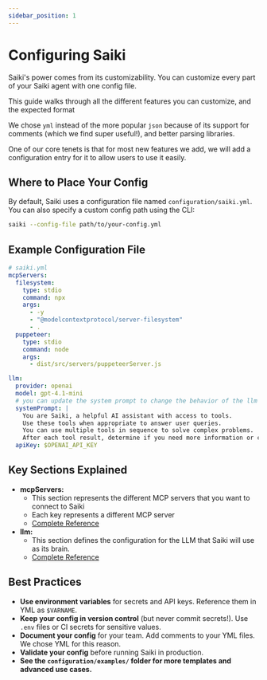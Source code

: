```yaml
---
sidebar_position: 1
---
```


# Configuring Saiki

Saiki's power comes from its customizability. You can customize every part of your Saiki agent with one config file. 

This guide walks through all the different features you can customize, and the expected format

We chose `yml` instead of the more popular `json` because of its support for comments (which we find super useful!), and better parsing libraries.

One of our core tenets is that for most new features we add, we will add a configuration entry for it to allow users to use it easily.

## Where to Place Your Config

By default, Saiki uses a configuration file named `configuration/saiki.yml`. You can also specify a custom config path using the CLI:

```bash
saiki --config-file path/to/your-config.yml
```

## Example Configuration File

```yaml
# saiki.yml
mcpServers:
  filesystem:
    type: stdio
    command: npx
    args:
      - -y
      - "@modelcontextprotocol/server-filesystem"
      - .
  puppeteer:
    type: stdio
    command: node
    args:
      - dist/src/servers/puppeteerServer.js

llm:
  provider: openai
  model: gpt-4.1-mini
  # you can update the system prompt to change the behavior of the llm
  systemPrompt: |
    You are Saiki, a helpful AI assistant with access to tools.
    Use these tools when appropriate to answer user queries.
    You can use multiple tools in sequence to solve complex problems.
    After each tool result, determine if you need more information or can provide a final answer.
  apiKey: $OPENAI_API_KEY
```

## Key Sections Explained

- **mcpServers:**
  - This section represents the different MCP servers that you want to connect to Saiki
  - Each key represents a different MCP server
  - [Complete Reference](./mcpServers)
- **llm:**
  - This section defines the configuration for the LLM that Saiki will use as its brain.
  - [Complete Reference](./llm)

## Best Practices

- **Use environment variables** for secrets and API keys. Reference them in YML as `$VARNAME`.
- **Keep your config in version control** (but never commit secrets!). Use `.env` files or CI secrets for sensitive values.
- **Document your config** for your team. Add comments to your YML files. We chose YML for this reason.
- **Validate your config** before running Saiki in production.
- **See the `configuration/examples/` folder for more templates and advanced use cases.**
 